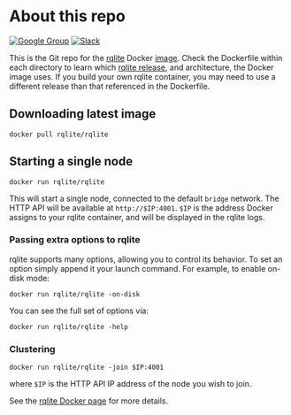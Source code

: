 # About this repo 
[![Google Group](https://img.shields.io/badge/Google%20Group--blue.svg)](https://groups.google.com/group/rqlite) [![Slack](https://img.shields.io/badge/Slack--purple.svg)](https://www.philipotoole.com/join-rqlite-slack)

This is the Git repo for the [rqlite](https://rqlite.io) Docker [image](https://hub.docker.com/r/rqlite/rqlite/). Check the Dockerfile within each directory to learn which [rqlite release](https://github.com/rqlite/rqlite/releases), and architecture, the Docker image uses. If you build your own rqlite container, you may need to use a different release than that referenced in the Dockerfile.

## Downloading latest image

    docker pull rqlite/rqlite

## Starting a single node

    docker run rqlite/rqlite

This will start a single node, connected to the default `bridge` network. The HTTP API will be available at `http://$IP:4001`. `$IP` is the address Docker assigns to your rqlite container, and will be displayed in the rqlite logs.

### Passing extra options to rqlite
rqlite supports many options, allowing you to control its behavior. To set an option simply append it your launch command. For example, to enable on-disk mode:

    docker run rqlite/rqlite -on-disk

You can see the full set of options via:

    docker run rqlite/rqlite -help

### Clustering

    docker run rqlite/rqlite -join $IP:4001

where `$IP` is the HTTP API IP address of the node you wish to join.

See the [rqlite Docker page](https://hub.docker.com/r/rqlite/rqlite) for more details.
